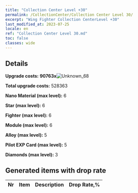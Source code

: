 ```yaml
---
title: "Collection Center Level +30"
permalink: /CollectionCenter/Collection Center Level 30/
excerpt: "Wing Fighter Collection CenterLevel +30"
last_modified_at: 2023-07-25
locale: en
ref: "Collection Center Level 30.md"
toc: false
classes: wide
---
```



## Details

 **Upgrade costs:** **90763x**![Unknown_68](/images/item/bh_img25_p.png)

 **Total upgrade costs:** 528363

 **Nano Material (max level):** 6

 **Star (max level):** 6

 **Fighter (max level):** 6

 **Module (max level):** 6

 **Alloy (max level):** 5

 **Pilot EXP Card (max level):** 5

 **Diamonds (max level):** 3

## Generated items with drop rate

  |  Nr |     Item   |    Description   |  Drop Rate,% |
  |:----|:----------:|:-----------------|:-------------|

